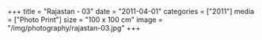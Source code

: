 +++
title = "Rajastan - 03"
date = "2011-04-01"
categories = ["2011"]
media = ["Photo Print"]
size = "100 x 100 cm"
image = "/img/photography/rajastan-03.jpg"
+++
